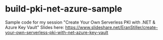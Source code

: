 # build-pki-net-azure-sample
Sample code for my session "Create Your Own Serverless PKI with .NET &amp; Azure Key Vault"
Slides here: https://www.slideshare.net/EranStiller/create-your-own-serverless-pki-with-net-azure-key-vault
